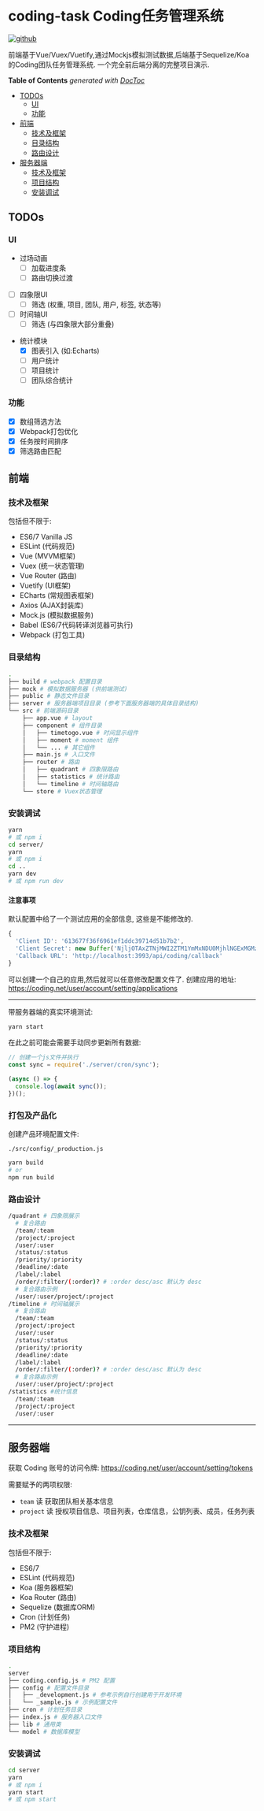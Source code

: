 # coding-task Coding任务管理系统

[![github](https://img.shields.io/github/followers/willin.svg?style=social&label=Follow)](https://github.com/willin)

前端基于Vue/Vuex/Vuetify,通过Mockjs模拟测试数据,后端基于Sequelize/Koa的Coding团队任务管理系统. 一个完全前后端分离的完整项目演示.

<!-- START doctoc generated TOC please keep comment here to allow auto update -->
<!-- DON'T EDIT THIS SECTION, INSTEAD RE-RUN doctoc TO UPDATE -->
**Table of Contents**  *generated with [DocToc](https://github.com/thlorenz/doctoc)*

- [TODOs](#todos)
  - [UI](#ui)
  - [功能](#%E5%8A%9F%E8%83%BD)
- [前端](#%E5%89%8D%E7%AB%AF)
  - [技术及框架](#%E6%8A%80%E6%9C%AF%E5%8F%8A%E6%A1%86%E6%9E%B6)
  - [目录结构](#%E7%9B%AE%E5%BD%95%E7%BB%93%E6%9E%84)
  - [路由设计](#%E8%B7%AF%E7%94%B1%E8%AE%BE%E8%AE%A1)
- [服务器端](#%E6%9C%8D%E5%8A%A1%E5%99%A8%E7%AB%AF)
  - [技术及框架](#%E6%8A%80%E6%9C%AF%E5%8F%8A%E6%A1%86%E6%9E%B6-1)
  - [项目结构](#%E9%A1%B9%E7%9B%AE%E7%BB%93%E6%9E%84)
  - [安装调试](#%E5%AE%89%E8%A3%85%E8%B0%83%E8%AF%95)

<!-- END doctoc generated TOC please keep comment here to allow auto update -->


## TODOs

### UI

- 过场动画
  - [ ] 加载进度条
  - [ ] 路由切换过渡
- [ ] 四象限UI
  - [ ] 筛选 (权重, 项目, 团队, 用户, 标签, 状态等)
- [ ] 时间轴UI
  - [ ] 筛选 (与四象限大部分重叠)
- 统计模块 
  - [x] 图表引入 (如:Echarts)
  - [ ] 用户统计
  - [ ] 项目统计
  - [ ] 团队综合统计

### 功能

- [x] 数组筛选方法
- [x] Webpack打包优化
- [x] 任务按时间排序
- [x] 筛选路由匹配 

## 前端

### 技术及框架

包括但不限于:

- ES6/7 Vanilla JS
- ESLint (代码规范)
- Vue (MVVM框架)
- Vuex (统一状态管理)
- Vue Router (路由)
- Vuetify (UI框架)
- ECharts (常规图表框架)
- Axios (AJAX封装库)
- Mock.js (模拟数据服务)
- Babel (ES6/7代码转译浏览器可执行)
- Webpack (打包工具)

### 目录结构

```bash
.
├── build # webpack 配置目录
├── mock # 模拟数据服务器 (供前端测试)
├── public # 静态文件目录
├── server # 服务器端项目目录 (参考下面服务器端的具体目录结构)
└── src # 前端源码目录
    ├── app.vue # layout
    ├── component # 组件目录
    │   ├── timetogo.vue # 时间显示组件
    │   ├── moment # moment 组件
    │   └── ... # 其它组件
    ├── main.js # 入口文件
    ├── router # 路由
    │   ├── quadrant # 四象限路由
    │   ├── statistics # 统计路由
    │   └── timeline # 时间轴路由
    └── store # Vuex状态管理
```

### 安装调试

```bash
yarn
# 或 npm i
cd server/
yarn 
# 或 npm i
cd ..
yarn dev
# 或 npm run dev
```

#### 注意事项

默认配置中给了一个测试应用的全部信息, 这些是不能修改的.

```js
{
  'Client ID': '613677f36f6961ef1ddc39714d51b7b2',
  'Client Secret': new Buffer('NjljOTAxZTNjMWI2ZTM1YmMxNDU0MjhlNGExMGMzYmMxYTMwMWE0NQ==', 'base64').toString(),
  'Callback URL': 'http://localhost:3993/api/coding/callback'
}
```

可以创建一个自己的应用,然后就可以任意修改配置文件了. 创建应用的地址: <https://coding.net/user/account/setting/applications>

---

带服务器端的真实环境测试:

```bash
yarn start
```

在此之前可能会需要手动同步更新所有数据:

```js
// 创建一个js文件并执行
const sync = require('./server/cron/sync');

(async () => {
  console.log(await sync());
})();
```

### 打包及产品化

创建产品环境配置文件:

```
./src/config/_production.js
```

```bash
yarn build
# or
npm run build
```

### 路由设计

```bash
/quadrant # 四象限展示
  # 复合路由
  /team/:team
  /project/:project
  /user/:user
  /status/:status
  /priority/:priority
  /deadline/:date
  /label/:label
  /order/:filter/(:order)? # :order desc/asc 默认为 desc
  # 复合路由示例
  /user/:user/project/:project
/timeline # 时间轴展示
  # 复合路由
  /team/:team
  /project/:project
  /user/:user
  /status/:status
  /priority/:priority
  /deadline/:date
  /label/:label
  /order/:filter/(:order)? # :order desc/asc 默认为 desc
  # 复合路由示例
  /user/:user/project/:project
/statistics #统计信息
  /team/:team
  /project/:project
  /user/:user
```

---

## 服务器端

获取 Coding 账号的访问令牌: <https://coding.net/user/account/setting/tokens>

需要赋予的两项权限:

- `team` 读 获取团队相关基本信息
- `project` 读 授权项目信息、项目列表，仓库信息，公钥列表、成员，任务列表

### 技术及框架

包括但不限于:

- ES6/7
- ESLint (代码规范)
- Koa (服务器框架)
- Koa Router (路由)
- Sequelize (数据库ORM)
- Cron (计划任务)
- PM2 (守护进程)

### 项目结构

```bash
.
server
├── coding.config.js # PM2 配置
├── config # 配置文件目录
│   ├── _development.js # 参考示例自行创建用于开发环境
│   └── _sample.js # 示例配置文件
├── cron # 计划任务目录
├── index.js # 服务器入口文件
├── lib # 通用类
└── model # 数据库模型
```

### 安装调试

```bash
cd server
yarn
# 或 npm i
yarn start
# 或 npm start
```
